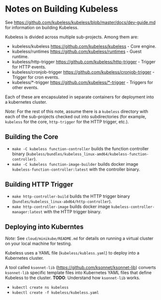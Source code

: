 # Notes on Building Kubeless

See <https://github.com/kubeless/kubeless/blob/master/docs/dev-guide.md> for information on building Kubeless.

Kubeless is divided across multiple sub-projects. Among them are:

- kubeless/kubeless <https://github.com/kubeless/kubeless> - Core engine.
- kubeless/runtimes <https://github.com/kubeless/runtimes> - Guest runtime.
- kubeless/http-trigger <https://github.com/kubeless/http-trigger> - Trigger for HTTP events.
- kubeless/cronjob-trigger <https://github.com/kubeless/cronjob-trigger> - Trigger for cron events.
- kubeless/*-trigger <https://github.com/kubeless/*-trigger> - Triggers for other events.

Each of these are encapsulated in separate containers for deployment into a kubernetes cluster.

*Note:* For the rest of this note, assume there is a `kubeless` directory with each of the sub-projects checked out into subdirectories (for example, `kubeless` for the core, `http-trigger` for the HTTP trigger, etc.).

## Building the Core

- `make -C kubeless function-controller` builds the function controller binary (`kubeless/bundles/kubeless_linux-amd64/kubeless-function-controller`).
- `make -C kubeless function-image-builder` builds docker image `kubeless-function-controller:latest` with the controller binary.

## Building HTTP Trigger

- `make http-controller-build` builds the HTTP trigger binary (`bundles/kubeless_linux-abd64/http-controller`).
- `make http-controller-image` builds docker image `kubeless-controller-manager:latest` with the HTTP trigger binary.

## Deploying into Kuberntes

*Note:* See `cloud/minikube/README.md` for details on running a virtual cluster on your local machine for testing.

Kubeless uses a YAML file (`kubeless/kubless.yaml`) to deploy into a Kubernetes cluster.

A tool called `ksonnet-lib` (<https://github.com/ksonnet/ksonnet-lib>) converts  `ksonnet-lib` specific template files into Kubernetes YAML files that define Kubeless to the cluster. __TODO__: Understand how `ksonnet-lib` works.

- `kubectl create ns kubeless`
- `kubectl create -f kubeless/kubeless.yaml`
